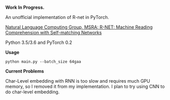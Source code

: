 


**Work In Progress.**


An unofficial implementation of R-net in PyTorch.

[Natural Language Computing Group, MSRA: R-NET: Machine Reading Comprehension with Self-matching Networks](https://www.microsoft.com/en-us/research/publication/mrc/)



Python 3.5/3.6  and PyTorch 0.2


**Usage**

```
python main.py --batch_size 64gaa

```

**Current Problems**

Char-Level embedding with RNN is too slow and requires much GPU memory, so I removed it from my implementation.
I plan to try using CNN to do char-level embedding.
